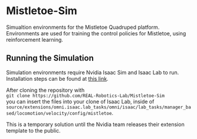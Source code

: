 # Mistletoe-Sim

Simualtion environments for the Mistletoe Quadruped platform.  
Environments are used for training the control policies for Mistletoe, using reinforcement learning.   

## Running the Simulation

Simulation environments require Nvidia Isaac Sim and Isaac Lab to run.  
Installation steps can be found at [this link](https://isaac-sim.github.io/IsaacLab/source/setup/installation/index.html).  

After cloning the repository with  
`git clone https://github.com/REAL-Robotics-Lab/Mistletoe-Sim`  
you can insert the files into your clone of Isaac Lab, inside of  
`source/extensions/omni.isaac.lab_tasks/omni/isaac/lab_tasks/manager_based/locomotion/velocity/config/mistletoe`.  

This is a temporary solution until the Nvidia team releases their extension template to the public. 